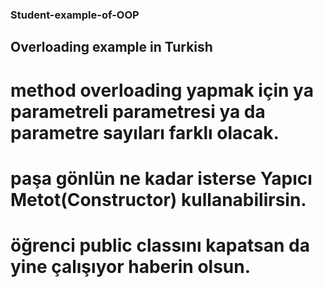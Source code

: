 ### Student-example-of-OOP
## Overloading example in Turkish
# method overloading yapmak için ya parametreli parametresi ya da parametre sayıları farklı olacak.
# paşa gönlün ne kadar isterse Yapıcı Metot(Constructor) kullanabilirsin.
# öğrenci public classını kapatsan da yine çalışıyor haberin olsun.
